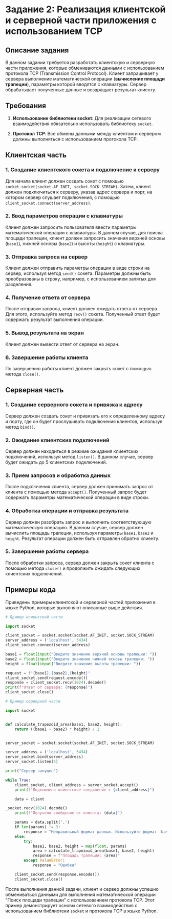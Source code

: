 # Задание 2: Реализация клиентской и серверной части приложения с использованием TCP

## Описание задания

В данном задании требуется разработать клиентскую и серверную части приложения, которые обмениваются данными с использованием протокола TCP (Transmission Control Protocol). Клиент запрашивает у сервера выполнение математической операции (**вычисление площади трапеции**), параметры которой вводятся с клавиатуры. Сервер обрабатывает полученные данные и возвращает результат клиенту.

## Требования

1. **Использование библиотеки socket**: Для реализации сетевого взаимодействия обязательно использовать библиотеку `socket`.

2. **Протокол TCP**: Все обмены данными между клиентом и сервером должны выполняться с использованием протокола TCP.

## Клиентская часть

### 1. Создание клиентского сокета и подключение к серверу

Для начала клиент должен создать сокет с помощью `socket.socket(socket.AF_INET, socket.SOCK_STREAM)`. Затем, клиент должен подключиться к серверу, указав адрес сервера и порт, на котором сервер слушает подключения, с помощью `client_socket.connect(server_address)`.

### 2. Ввод параметров операции с клавиатуры

Клиент должен запросить пользователя ввести параметры математической операции с клавиатуры. В данном случае, для поиска площади трапеции, клиент должен запросить значения верхней основы (`base1`), нижней основы (`base2`) и высоты (`height`) с клавиатуры.

### 3. Отправка запроса на сервер

Клиент должен отправить параметры операции в виде строки на сервер, используя метод `send()` сокета. Параметры должны быть преобразованы в строку, например, с использованием запятых для разделения.

### 4. Получение ответа от сервера

После отправки запроса, клиент должен ожидать ответа от сервера. Для этого, используйте метод `recv()` сокета. Полученный ответ будет содержать результат выполнения операции.

### 5. Вывод результата на экран

Клиент должен вывести ответ от сервера на экран.

### 6. Завершение работы клиента

По завершению работы клиент должен закрыть сокет с помощью метода `close()`.

## Серверная часть

### 1. Создание серверного сокета и привязка к адресу

Сервер должен создать сокет и привязать его к определенному адресу и порту, где он будет прослушивать подключения клиентов, используя метод `bind()`.

### 2. Ожидание клиентских подключений

Сервер должен находиться в режиме ожидания клиентских подключений, используя метод `listen()`. В данном случае, сервер будет ожидать до 5 клиентских подключений.

### 3. Прием запросов и обработка данных

После подключения клиента, сервер должен принимать запрос от клиента с помощью метода `accept()`. Полученный запрос будет содержать параметры математической операции в виде строки.

### 4. Обработка операции и отправка результата

Сервер должен разобрать запрос и выполнить соответствующую математическую операцию. В данном случае, сервер должен вычислить площадь трапеции, используя параметры `base1`, `base2` и `height`. Результат операции должен быть отправлен обратно клиенту.

### 5. Завершение работы сервера

После обработки запроса, сервер должен закрыть сокет клиента с помощью метода `close()` и продолжить ожидать следующих клиентских подключений.

## Примеры кода

Приведены примеры клиентской и серверной частей приложения в языке Python, которые выполняют описанные выше действия.

```python
# Пример клиентской части

import socket

client_socket = socket.socket(socket.AF_INET, socket.SOCK_STREAM)
server_address = ('localhost', 5434)
client_socket.connect(server_address)

base1 = float(input("Введите значение верхней основы трапеции: "))
base2 = float(input("Введите значение нижней основы трапеции: "))
height = float(input("Введите значение высоты трапеции: "))

request = f"{base1},{base2},{height}"
client_socket.send(request.encode())
response = client_socket.recv(1024).decode()
print(f"Ответ от сервера: {response}")
client_socket.close()
```

```python
# Пример серверной части

import socket


def calculate_trapezoid_area(base1, base2, height):
    return ((base1 + base2) * height) / 2


server_socket = socket.socket(socket.AF_INET, socket.SOCK_STREAM)

server_address = ('localhost', 5434)
server_socket.bind(server_address)
server_socket.listen(5)

print("Сервер запущен")

while True:
    client_socket, client_address = server_socket.accept()
    print(f"Подключено клиентское соединение с {client_address}")

    data = client

_socket.recv(1024).decode()
    print(f"Получено сообщение от клиента: {data}")

    params = data.split(',')
    if len(params) != 3:
        response = "Неправильный формат данных. Используйте формат 'base1,base2,height'"
    else:
        try:
            base1, base2, height = map(float, params)
            area = calculate_trapezoid_area(base1, base2, height)
            response = f"Площадь трапеции: {area}"
        except ValueError:
            response = "Ошибка"

    client_socket.send(response.encode())
    client_socket.close()
```


После выполнения данной задачи, клиент и сервер должны успешно обмениваться данными для выполнения математической операции "Поиск площади трапеции" с использованием протокола TCP. Этот пример демонстрирует основы сетевого взаимодействия с использованием библиотеки `socket` и протокола TCP в языке Python.